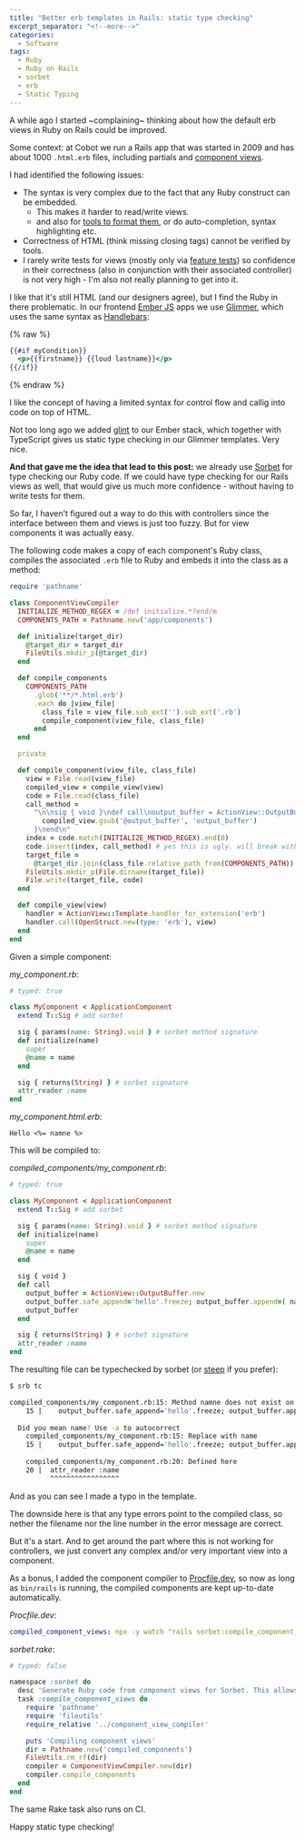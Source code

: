 ```yaml
---
title: "Better erb templates in Rails: static type checking"
excerpt_separator: "<!--more-->"
categories:
  - Software
tags:
  - Ruby
  - Ruby on Rails
  - sorbet
  - erb
  - Static Typing
---
```


A while ago I started ~complaining~ thinking about how the default erb views in Ruby on Rails could be improved.

Some context: at Cobot we run a Rails app that was started in 2009 and has about 1000 `.html.erb` files, including partials and [component views](https://viewcomponent.org/).

I had identified the following issues:

- The syntax is very complex due to the fact that any Ruby construct can be embedded.
  - This makes it harder to read/write views.
  - and also for [tools to format them](https://prettier.io/), or do auto-completion, syntax highlighting etc.
- Correctness of HTML (think missing closing tags) cannot be verified by tools.
- I rarely write tests for views (mostly only via [feature tests](http://teamcapybara.github.io/capybara/)) so confidence in their correctness (also in conjunction with their associated controller) is not very high - I'm also not really planning to get into it.

<!--more-->

I like that it's still HTML (and our designers agree), but I find the Ruby in there problematic.
In our frontend [Ember JS](https://emberjs.com/) apps we use [Glimmer](https://glimmerjs.github.io/glimmer-experimental/), which uses the same syntax as [Handlebars](https://handlebarsjs.com/playground.html):

{% raw %}

```hbs
{{#if myCondition}}
  <p>{{firstname}} {{loud lastname}}</p>
{{/if}}
```

{% endraw %}

I like the concept of having a limited syntax for control flow and callig into code on top of HTML.

Not too long ago we added [glint](https://typed-ember.gitbook.io/glint) to our Ember stack, which together with TypeScript gives us static type checking in our Glimmer templates. Very nice.

**And that gave me the idea that lead to this post:** we already use [Sorbet](https://sorbet.org/) for type checking our Ruby code. If we could have type checking for our Rails views as well, that would give us much more confidence - without having to write tests for them.

So far, I haven't figured out a way to do this with controllers since the interface between them and views is just too fuzzy. But for view components it was actually easy.

The following code makes a copy of each component's Ruby class, compiles the associated `.erb` file to Ruby and embeds it into the class as a method:

```ruby
require 'pathname'

class ComponentViewCompiler
  INITIALIZE_METHOD_REGEX = /def initialize.*?end/m
  COMPONENTS_PATH = Pathname.new('app/components')

  def initialize(target_dir)
    @target_dir = target_dir
    FileUtils.mkdir_p(@target_dir)
  end

  def compile_components
    COMPONENTS_PATH
      .glob('**/*.html.erb')
      .each do |view_file|
        class_file = view_file.sub_ext('').sub_ext('.rb')
        compile_component(view_file, class_file)
      end
  end

  private

  def compile_component(view_file, class_file)
    view = File.read(view_file)
    compiled_view = compile_view(view)
    code = File.read(class_file)
    call_method =
      "\n\nsig { void }\ndef call\noutput_buffer = ActionView::OutputBuffer.new\n#{
        compiled_view.gsub('@output_buffer', 'output_buffer')
      }\nend\n"
    index = code.match(INITIALIZE_METHOD_REGEX).end(0)
    code.insert(index, call_method) # yes this is ugly. will break with no or multiple initialize methods, e.g. nested classes. but it works.
    target_file =
      @target_dir.join(class_file.relative_path_from(COMPONENTS_PATH))
    FileUtils.mkdir_p(File.dirname(target_file))
    File.write(target_file, code)
  end

  def compile_view(view)
    handler = ActionView::Template.handler_for_extension('erb')
    handler.call(OpenStruct.new(type: 'erb'), view)
  end
end
```

Given a simple component:

_my_component.rb_:

```ruby
# typed: true

class MyComponent < ApplicationComponent
  extend T::Sig # add sorbet

  sig { params(name: String).void } # sorbet method signature
  def initialize(name)
    super
    @name = name
  end

  sig { returns(String) } # sorbet signature
  attr_reader :name
end
```

_my_component.html.erb_:

```erb
Hello <%= namne %>
```

This will be compiled to:

_compiled_components/my_component.rb_:

```ruby
# typed: true

class MyComponent < ApplicationComponent
  extend T::Sig # add sorbet

  sig { params(name: String).void } # sorbet method signature
  def initialize(name)
    super
    @name = name
  end

  sig { void }
  def call
    output_buffer = ActionView::OutputBuffer.new
    output_buffer.safe_append='hello'.freeze; output_buffer.append=( namne )
    output_buffer
  end

  sig { returns(String) } # sorbet signature
  attr_reader :name
end
```

The resulting file can be typechecked by sorbet (or [steep](https://github.com/soutaro/steep) if you prefer):

```sh
$ srb tc

compiled_components/my_component.rb:15: Method namne does not exist on MyComponent https://srb.help/7003
    15 |    output_buffer.safe_append='hello'.freeze; output_buffer.append=( namne )
                                                                             ^^^^^
  Did you mean name? Use -a to autocorrect
    compiled_components/my_component.rb:15: Replace with name
    15 |    output_buffer.safe_append='hello'.freeze; output_buffer.append=( namne )
                                                                             ^^^^^
    compiled_components/my_component.rb:20: Defined here
    20 |  attr_reader :name
          ^^^^^^^^^^^^^^^^^
```

And as you can see I made a typo in the template.

The downside here is that any type errors point to the compiled class, so nether the filename nor the line number in the error message are correct.

But it's a start. And to get around the part where this is not working for controllers, we just convert any complex and/or very important view into a component.

As a bonus, I added the component compiler to [Procfile.dev](https://railsnotes.xyz/blog/procfile-bin-dev-rails7), so now as long as `bin/rails` is running, the compiled components are kept up-to-date automatically.

_Procfile.dev_:

```yaml
compiled_component_views: npx -y watch "rails sorbet:compile_component_views" app/components
```

_sorbet.rake_:

```ruby
# typed: false

namespace :sorbet do
  desc 'Generate Ruby code from component views for Sorbet. This allows to type-check component views.'
  task :compile_component_views do
    require 'pathname'
    require 'fileutils'
    require_relative '../component_view_compiler'

    puts 'Compiling component views'
    dir = Pathname.new('compiled_components')
    FileUtils.rm_rf(dir)
    compiler = ComponentViewCompiler.new(dir)
    compiler.compile_components
  end
end

```

The same Rake task also runs on CI.

Happy static type checking!
